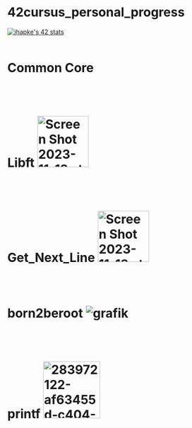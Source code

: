 # 42cursus_personal_progress

[![jhapke's 42 stats](https://badge.mediaplus.ma/darkblue/jhapke)](https://github.com/oakoudad/badge42)
<br>
<br>
# Common Core
<br>
<br>

# Libft <img width="116" alt="Screen Shot 2023-11-18 at 4 49 01 AM" src="https://github.com/gemartin99/42cursus/assets/66915274/c41df0c0-4541-4bac-b929-b7ff4a30b397">
<br>
<br>

# Get_Next_Line <img width="116" alt="Screen Shot 2023-11-18 at 4 49 01 AM" src="https://github.com/gemartin99/42cursus/assets/66915274/c41df0c0-4541-4bac-b929-b7ff4a30b397">
<br>
<br>

# born2beroot ![grafik](https://github.com/user-attachments/assets/d39f93e2-79c8-433e-98c3-83c6700da1b0)
<br>
<br>

# printf <img width="129" alt="283972122-af63455d-c404-4bea-bfe5-cdfd21dcbafe" src="https://github.com/user-attachments/assets/23a8fd89-9ff8-4835-a8e8-ac4b34815213" />
